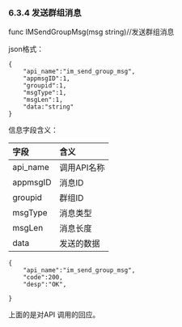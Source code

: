 ### 6.3.4 发送群组消息

func IMSendGroupMsg\(msg string\)//发送群组消息

json格式：

```
{
    "api_name":"im_send_group_msg",
    "appmsgID":1,
    "groupid":1,
    "msgType":1,
    "msgLen":1,
    "data:"string"
}
```

信息字段含义：

| 字段 | 含义 |
| :--- | :--- |
| api\_name | 调用API名称 |
| appmsgID | 消息ID |
| groupid | 群组ID |
| msgType | 消息类型 |
| msgLen | 消息长度 |
| data | 发送的数据 |

```
{
    "api_name":"im_send_group_msg",
    "code":200,
    "desp":"OK",

}
```

上面的是对API 调用的回应。

